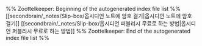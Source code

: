 %% Zoottelkeeper: Beginning of the autogenerated index file list  %%
 [[secondbrain/_notes/Slip-box/옵시디언 노트에 암호 걸기|옵시디언 노트에 암호 걸기]]
 [[secondbrain/_notes/Slip-box/옵시디언 퍼블리시 무료로 하는 방법|옵시디언 퍼블리시 무료로 하는 방법]]
%% Zoottelkeeper: End of the autogenerated index file list  %%
